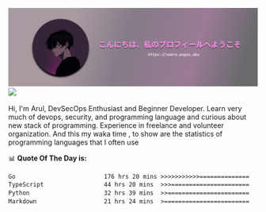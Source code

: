![banner](.github/profile-markdown.png)
<img src="https://user-images.githubusercontent.com/73097560/115834477-dbab4500-a447-11eb-908a-139a6edaec5c.gif"></p>

Hi, I'm Arul, DevSecOps Enthusiast and Beginner Developer. Learn very much of devops, security, and programming language and curious about new stack of programming. Experience in freelance and volunteer organization. And this my waka time , to show are the statistics of programming languages that I often use

📊 **Quote Of The Day is:**
<!--START_SECTION:waka-->

```txt
Go                         176 hrs 20 mins >>>>>>>>>>>==============   45.68 %
TypeScript                 44 hrs 20 mins  >>>======================   11.48 %
Python                     32 hrs 39 mins  >>=======================   08.46 %
Markdown                   21 hrs 24 mins  >========================   05.54 %
```

<!--END_SECTION:waka-->
